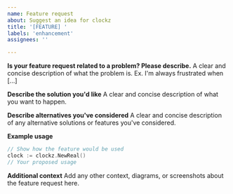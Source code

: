 ```yaml
---
name: Feature request
about: Suggest an idea for clockz
title: '[FEATURE] '
labels: 'enhancement'
assignees: ''

---
```


**Is your feature request related to a problem? Please describe.**
A clear and concise description of what the problem is. Ex. I'm always frustrated when [...]

**Describe the solution you'd like**
A clear and concise description of what you want to happen.

**Describe alternatives you've considered**
A clear and concise description of any alternative solutions or features you've considered.

**Example usage**
```go
// Show how the feature would be used
clock := clockz.NewReal()
// Your proposed usage
```

**Additional context**
Add any other context, diagrams, or screenshots about the feature request here.